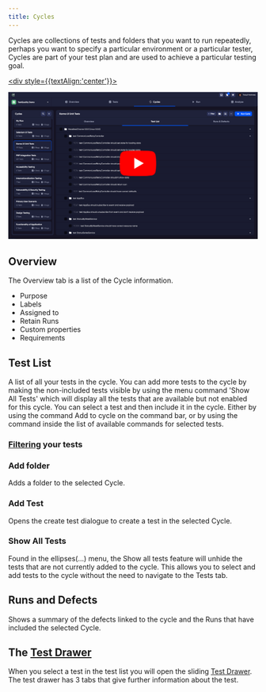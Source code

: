 ```yaml
---
title: Cycles
---
```


Cycles are collections of tests and folders that you want to run repeatedly, perhaps you want to specify a particular environment or a particular tester, Cycles are part of your test plan and are used to achieve a particular testing goal.

<a href="https://www.youtube.com/watch?v=ZGYPP-Igsnc"> <div style={{textAlign:'center'}}>

![img_2.png](img/img2/img_2.png)

</div></a>




##  Overview 
The Overview tab is a list of the Cycle information. 

- Purpose
- Labels
- Assigned to
- Retain Runs
- Custom properties
- Requirements




## Test List
A list of all your tests in the cycle. 
You can add more tests to the cycle by making the non-included tests visible by using the menu command 'Show All Tests' which will display all the tests that are available but not enabled for this cycle. You can select a test and then include it in the cycle. Either by using the command Add to cycle on the command bar, or by using the command inside the list of available commands for selected tests.


### [Filtering](filtering) your tests

### Add folder
Adds a folder to the selected Cycle.

### Add Test
Opens the create test dialogue to create a test in the selected Cycle.

### Show All Tests
Found in the ellipses(...) menu, the Show all tests feature will unhide the tests that are not currently added to the cycle. This allows you to select and add tests to the cycle without the need to navigate to the Tests tab. 


##  Runs and Defects

Shows a summary of the defects linked to the cycle and the Runs that have included the selected Cycle.




## The [Test Drawer](/test_drawer)
When you select a test in the test list you will open the sliding [Test Drawer](/test_drawer).
The test drawer has 3 tabs that give further information about the test.

